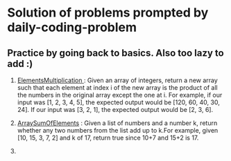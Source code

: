 # Solution of problems prompted by daily-coding-problem
## Practice by going back to basics. Also too lazy to add :)

1. [ElementsMultiplication ](https://github.com/hellosatish/daily-coding-problem/blob/main/src/org/sk/practice/ElementsMultiplication.java): Given an array of integers, return a new array such that each element at index i of the new array is the product of all the numbers in the original array except the one at i.
For example, if our input was [1, 2, 3, 4, 5], the expected output would be [120, 60, 40, 30, 24]. If our input was [3, 2, 1], the expected output would be [2, 3, 6].

2. [ArraySumOfElements](https://github.com/hellosatish/daily-coding-problem/blob/main/src/org/sk/practice/ArraySumOfElements.java) : 
 Given a list of numbers and a number k, return whether any two numbers from the list add up to k.For example, given [10, 15, 3, 7, 2] and k of 17, return true since 10+7  and 15+2 is 17.

 3. 
